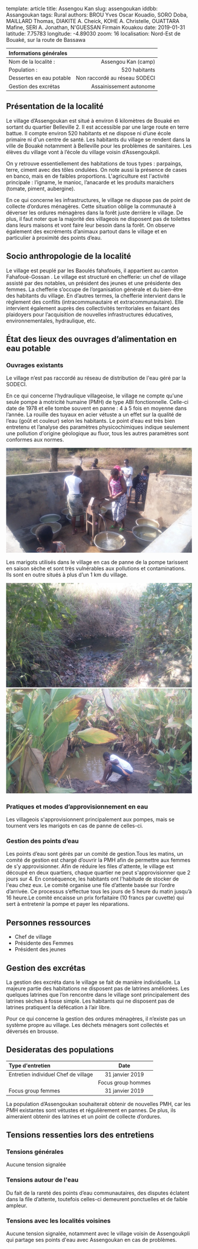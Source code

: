 template: article
title: Assengou Kan
slug: assengoukan
iddbb: Assangoukan
tags: Rural
authors: BROU Yves Oscar Kouadio, SORO Doba, MAILLARD Thomas, DIAKITE A. Cheick, KOHE A. Christelle, OUATTARA Mafine, SERI A. Jonathan, N'GUESSAN Firmain Kouakou
date: 2019-01-31
latitude:  7.75783 
longitude: -4.89030
zoom: 16
localisation: Nord-Est de Bouaké, sur la route de Bassawa




|Informations générales||
|:--|--:|
| Nom de la localité : | Assengou Kan (camp) | 
| Population : | 520 habitants | 
| Dessertes en eau potable | Non raccordé au réseau SODECI | 
| Gestion des excrétas | Assainissement autonome | 





## Présentation de la localité
Le village d’Assengoukan est situé à environ 6 kilomètres de Bouaké en sortant du quartier Belleville 2. Il est accessible par une large route en terre battue. Il compte environ 520 habitants et ne dispose ni d’une école primaire ni d'un centre de santé. Les habitants du village se rendent dans la ville de Bouaké notamment à Belleville pour les problèmes de sanitaires. Les élèves du village vont à l’école du village voisin d’Assengoukpli.


On y retrouve essentiellement des habitations de tous types : parpaings, terre, ciment avec des tôles ondulées. On note aussi la présence de cases en banco, mais en de faibles proportions. L'agriculture est l'activité principale : l’igname, le manioc, l’anacarde et les produits maraichers (tomate, piment, aubergine).


En ce qui concerne les infrastructures, le village ne dispose pas de point de collecte d’ordures ménagères. Cette situation oblige la communauté à  déverser les ordures ménagères dans la forêt juste derrière le village. De plus, il faut noter que la majorité des villageois ne disposent pas de toilettes dans leurs maisons et vont faire leur besoin dans la forêt. On observe également des excréments d’animaux partout dans le village et en particulier à proximité des points d’eau.

## Socio anthropologie de la localité 


Le village est peuplé par les Baoulés fahafoués, il appartient au canton Fahafouè-Gossan . Le village est structuré en chefferie: un chef de village  assisté par des notables, un président des jeunes et une présidente des femmes. La chefferie s’occupe de l’organisation générale et du bien-être des habitants du village. En d’autres termes, la chefferie intervient dans le règlement des conflits (intracommunautaire et extracommunautaire). Elle intervient également auprès des collectivités territoriales en faisant des plaidoyers pour l’acquisition de nouvelles infrastructures éducatives, environnementales, hydraulique, etc.


## État des lieux des ouvrages d’alimentation en eau potable

### Ouvrages existants
Le village n’est pas raccordé au réseau de distribution de l'eau géré par la SODECI.


En ce qui concerne l’hydraulique villageoise, le village ne compte qu'une seule pompe à motricité humaine  (PMH) de type ABI  fonctionnelle. Celle-ci date de 1978 et elle tombe souvent en panne : 4 à 5 fois en moyenne dans l’année. La rouille des tuyaux en acier vétuste a un effet sur la qualité de l’eau (goût et couleur) selon les habitants. Le point d’eau est très bien entretenu et l’analyse des paramètres physicochimiques indique seulement une pollution d'origine géologique au fluor, tous les autres paramètres sont conformes aux normes.


 ![PMH](images/assengoukan3.jpg "PMH")


Les marigots utilisés dans le village en cas de panne de la pompe tarissent en saison sèche et sont très vulnérables aux pollutions et contaminations. Ils sont en outre situés à plus d’un 1 km du village.

![marigot](images/assengoukan1.jpg "marigot")
![marigot](images/assengoukan2.jpg "marigot")


### Pratiques et modes d’approvisionnement en eau


Les villageois s'approvisionnent principalement aux pompes, mais se tournent vers les marigots en cas de panne de celles-ci.

### Gestion des points d’eau

Les points d’eau sont gérés par un comité de gestion.Tous les matins, un comité de gestion est chargé d’ouvrir la PMH afin de permettre aux femmes de s’y approvisionner. Afin de réduire les files d'attente, le village est découpé en deux quartiers, chaque quartier ne peut s'approvisionner que 2 jours sur 4. En conséquence, les habitants ont l'habitude de stocker de l'eau chez eux. Le comité organise une file d’attente basée sur l’ordre d’arrivée. Ce processus s’effectue tous les jours de 5 heure du matin jusqu’à 16 heure.Le comité encaisse un prix forfaitaire (10 francs  par cuvette) qui sert à entretenir la pompe et payer les réparations.




## Personnes ressources


* Chef de village 
* Présidente des Femmes                                
* Président des jeunes

## Gestion des excrétas

La gestion des excréta dans le village se fait de manière individuelle. La majeure partie des habitations ne disposent pas de latrines améliorées. Les quelques latrines que l’on rencontre dans le village sont principalement des latrines sèches à fosse simple. Les habitants qui ne disposent pas de latrines pratiquent la défécation à l’air libre. 


Pour ce qui concerne la gestion des ordures ménagères, il n’existe pas un système propre au village. Les déchets ménagers sont collectés et déversés en brousse. 

## Desideratas des populations
| Type d'entretien | Date | 
| :-- | :--: | 
| Entretien individuel Chef de village|31 janvier 2019| 
|| Focus group hommes |31 janvier 2019| 
| Focus group femmes |31 janvier 2019| 


La population d’Assengoukan souhaiterait obtenir de nouvelles PMH, car les PMH existantes sont vétustes et régulièrement en pannes. De plus, ils aimeraient obtenir des latrines et un point de collecte d’ordures.

## Tensions ressenties lors des entretiens

### Tensions générales
Aucune tension signalée

### Tensions autour de l'eau
Du fait de la rareté des points d’eau communautaires, des disputes éclatent dans la file d’attente, toutefois celles-ci demeurent ponctuelles et de faible ampleur.

### Tensions avec les localités voisines
Aucune tension signalée, notamment avec le village voisin de Assengoukpli qui partage ses points d'eau avec Assengoukan en cas de problèmes.

